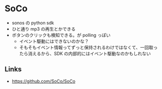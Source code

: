 # SoCo

- sonos の python sdk
- ひと通り mp3 の再生とかできる
- ボタンのクリックも検知できる。が polling っぽい
  - イベント駆動にはできないのかな？
  - そもそもイベント情報ってずっと保持されるわけではなくて、一回取ったら消えるから、SDK の内部的にはイベント駆動なのかもしれない

## Links
- https://github.com/SoCo/SoCo
